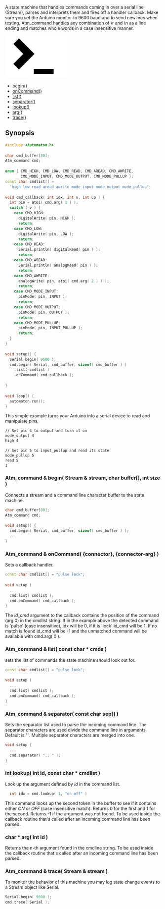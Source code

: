 A state machine that handles commands coming in over a serial line (Stream), parses and interprets them and fires off a handler callback. Make sure you set the Arduino monitor to 9600 baud and to send newlines when testing. Atm_command handles any combination of \r and \n as a line ending and matches whole words in a case insensitive manner.

![Command](images/command-small.png)

<!-- md-tocify-begin -->
* [begin()](#atm_command--begin-stream--stream-char-buffer-int-size-)  
* [onCommand()](#atm_command--oncommand-connector-connector-arg-)  
* [list()](#atm_command--list-const-char--cmds-)  
* [separator()](#atm_command--separator-const-char-sep-)  
* [lookup()](#int-lookup-int-id-const-char--cmdlist-)  
* [arg()](#char--arg-int-id-)  
* [trace()](#atm_command--trace-stream--stream-)  

<!-- md-tocify-end -->

## Synopsis ##

```c++
#include <Automaton.h>

char cmd_buffer[80];
Atm_command cmd;

enum { CMD_HIGH, CMD_LOW, CMD_READ, CMD_AREAD, CMD_AWRITE, 
       CMD_MODE_INPUT, CMD_MODE_OUTPUT, CMD_MODE_PULLUP };
const char cmdlist[] = 
  "high low read aread awrite mode_input mode_output mode_pullup";

void cmd_callback( int idx, int v, int up ) {
  int pin = atoi( cmd.arg( 1 ) );
  switch ( v ) {
    case CMD_HIGH: 
      digitalWrite( pin, HIGH );
      return;
    case CMD_LOW:
      digitalWrite( pin, LOW );
      return;
    case CMD_READ:
      Serial.println( digitalRead( pin ) );
      return;
    case CMD_AREAD:
      Serial.println( analogRead( pin ) );
      return;
    case CMD_AWRITE:
      analogWrite( pin, atoi( cmd.arg( 2 ) ) );
      return;
    case CMD_MODE_INPUT:
      pinMode( pin, INPUT );
      return;
    case CMD_MODE_OUTPUT:
      pinMode( pin, OUTPUT );
      return;
    case CMD_MODE_PULLUP:
      pinMode( pin, INPUT_PULLUP );
      return;
  }
}

void setup() {
  Serial.begin( 9600 );
  cmd.begin( Serial, cmd_buffer, sizeof( cmd_buffer ) )
    .list( cmdlist )
    .onCommand( cmd_callback );

}

void loop() {
  automaton.run();
}
```

This simple example turns your Arduino into a serial device to read and manipulate pins. 

```
// Set pin 4 to output and turn it on
mode_output 4 
high 4

// Set pin 5 to input_pullup and read its state
mode_pullup 5
read 5
1
```

### Atm_command & begin( Stream & stream, char buffer[], int size ) ###

Connects a stream and a command line character buffer to the state machine.

```c++
char cmd_buffer[80];
Atm_command cmd;

void setup() {
  cmd.begin( Serial, cmd_buffer, sizeof( cmd_buffer ) );
  ...
}
```

### Atm_command & onCommand( {connector}, {connector-arg} ) ###

Sets a callback handler.

```c++
const char cmdlist[] = "pulse lock";

void setup {
  ...
  cmd.list( cmdlist );
  cmd.onCommand( cmd_callback );
}
```

The *id_cmd* argument to the callback contains the position of the command (arg 0) in the cmdlist string. If in the example above the detected command is 'pulse' (case insensitive), idx will be 0, if it is 'lock' id_cmd will be 1. If no match is found id_cmd will be -1 and the unmatched command will be available with cmd.arg( 0 ).

### Atm_command & list( const char * cmds ) ###

sets the list of commands the state machine should look out for.

```c++
const char cmdlist[] = "pulse lock";

void setup {
  ...
  cmd.list( cmdlist );
  cmd.onCommand( cmd_callback );
}
```

### Atm_command & separator( const char sep[] ) ###

Sets the separator list used to parse the incoming command line. The separator characters are used divide the command line in arguments. Default is ' '. Multiple separator characters are merged into one.

```c++
void setup {
  ...
  cmd.separator( ",; " );
}
```

### int lookup( int id, const char * cmdlist ) ###

Look up the argument defined by *id* in the command list.

```c++
  int idx = cmd.lookup( 1, "on off" )
```

This command looks up the second token in the buffer to see if it contains either *ON* or *OFF* (case insensitive match). Returns 0 for the first and 1 for the second. Returns -1 if the argument was not found. To be used inside the callback routine that's called after an incoming command line has been parsed.

### char * arg( int id ) ###

Returns the n-th argument found in the cmdline string. To be used inside the callback routine that's called after an incoming command line has been parsed.

### Atm_command & trace( Stream & stream ) ###

To monitor the behavior of this machine you may log state change events to a Stream object like Serial.

```c++
Serial.begin( 9600 );
cmd.trace( Serial );
```
